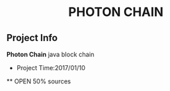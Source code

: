 # <center>PHOTON CHAIN</center>


## Project Info

**Photon Chain** java block chain

* Project Time:2017/01/10

** OPEN 50% sources
